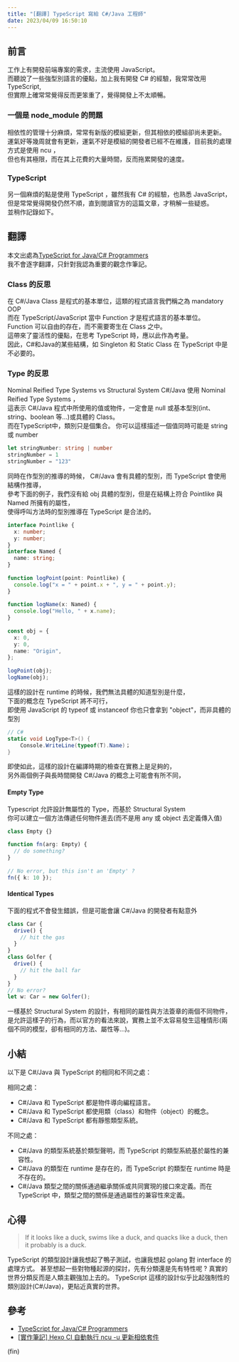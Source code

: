```yaml
---
title: "[翻譯] TypeScript 寫給 C#/Java 工程師"
date: 2023/04/09 16:50:10
---
```


## 前言

工作上有開發前端專案的需求，主流使用 JavaScript。  
而聽說了一些強型別語言的優點，加上我有開發 C# 的經驗，我常常改用 TypeScript,  
但實際上確常常覺得反而更笨重了，覺得開發上不太順暢。

### 一個是 node_module 的問題

相依性的管理十分麻煩，常常有新版的模組更新，但其相依的模組卻尚未更新。
運氣好等幾周就會有更新，運氣不好是模組的開發者已經不在維護，目前我的處理方式是使用 ncu ，  
但也有其極限，而在其上花費的大量時間，反而拖累開發的速度。

### TypeScript

另一個麻煩的點是使用 TypeScript ，雖然我有 C# 的經驗，也熟悉 JavaScript，  
但是常常覺得開發仍然不順，直到閱讀官方的這篇文章，才稍解一些疑惑。  
並稍作記錄如下。

## 翻譯

本文出處為[TypeScript for Java/C# Programmers](https://www.typescriptlang.org/docs/handbook/typescript-in-5-minutes-oop.html)  
我不會逐字翻譯，只針對我認為重要的觀念作筆記。  

### Class 的反思

在 C#/Java Class 是程式的基本單位，這類的程式語言我們稱之為 mandatory OOP  
而在 TypeScript/JavaScript 當中 Function 才是程式語言的基本單位。  
Function 可以自由的存在，而不需要寄生在 Class 之中。  
這帶來了靈活性的優點，在思考 TypeScript 時，應以此作為考量。  
因此，C#和Java的某些結構，如 Singleton 和 Static Class 在 TypeScript 中是不必要的。  

### Type 的反思

Nominal Reified Type Systems vs Structural System
C#/Java 使用 Nominal Reified Type Systems ，  
這表示 C#/Java 程式中所使用的值或物件，一定會是 null 或基本型別(int、string、boolean 等…)或具體的 Class。  
而在TypeScript中，類別只是個集合。
你可以這樣描述一個值同時可能是 string 或 number

```typescript
let stringNumber: string | number 
stringNumber = 1
stringNumber = "123"
```

同時在作型別的推導的時候， C#/Java 會有具體的型別，而 TypeScript 會使用結構作推導，  
參考下面的例子，我們沒有給 obj 具體的型別，但是在結構上符合 Pointlike 與 Named 所擁有的屬性，  
使得呼叫方法時的型別推導在 TypeScript 是合法的。  

```typescript
interface Pointlike {
  x: number;
  y: number;
}
interface Named {
  name: string;
}
 
function logPoint(point: Pointlike) {
  console.log("x = " + point.x + ", y = " + point.y);
}
 
function logName(x: Named) {
  console.log("Hello, " + x.name);
}
 
const obj = {
  x: 0,
  y: 0,
  name: "Origin",
};
 
logPoint(obj);
logName(obj);
```

這樣的設計在 runtime 的時候，我們無法具體的知道型別是什麼，  
下面的概念在 TypeScript 將不可行，  
即使用 JavaScript 的 typeof 或 instanceof 你也只會拿到 "object"，而非具體的型別  

```csharp
// C#
static void LogType<T>() {
    Console.WriteLine(typeof(T).Name)；
}
```

即使如此，這樣的設計在編譯時期的檢查在實務上是足夠的，  
另外兩個例子與長時間開發 C#/Java 的概念上可能會有所不同，  

#### Empty Type

Typescript 允許設計無屬性的 Type，而基於 Structural System  
你可以建立一個方法傳遞任何物件進去(而不是用 any 或 object 去定義傳入值)

```Typescript
class Empty {}
 
function fn(arg: Empty) {
  // do something?
}
 
// No error, but this isn't an 'Empty' ?
fn({ k: 10 });
```

#### Identical Types

下面的程式不會發生錯誤，但是可能會讓 C#/Java 的開發者有點意外

```Typescript
class Car {
  drive() {
    // hit the gas
  }
}
class Golfer {
  drive() {
    // hit the ball far
  }
}
// No error?
let w: Car = new Golfer();
```

一樣基於 Structural System  的設計，有相同的屬性與方法簽章的兩個不同物件，  
是允許這樣子的行為，而以官方的看法來說，實務上並不太容易發生這種情形(兩個不同的模型，卻有相同的方法、屬性等…)。  

## 小結

以下是 C#/Java 與 TypeScript 的相同和不同之處：

相同之處：

- C#/Java 和 TypeScript 都是物件導向編程語言。
- C#/Java 和 TypeScript 都使用類（class）和物件（object）的概念。
- C#/Java 和 TypeScript 都有靜態類型系統。

不同之處：

- C#/Java 的類型系統基於類型聲明，而 TypeScript 的類型系統基於屬性的兼容性。
- C#/Java 的類型在 runtime 是存在的，而 TypeScript 的類型在 runtime 時是不存在的。
- C#/Java 類型之間的關係通過繼承關係或共同實現的接口來定義。而在 TypeScript 中，類型之間的關係是通過屬性的兼容性來定義。

## 心得

> If it looks like a duck, swims like a duck, and quacks like a duck, then it probably is a duck.

TypeScript 的類型設計讓我想起了鴨子測試，也讓我想起 golang 對 interface 的處理方式。
甚至想起一些對物種起源的探討，先有分類還是先有特性呢 ? 真實的世界分類反而是人類主觀強加上去的。
TypeScript 這樣的設計似乎比起強制性的類別設計(C#/Java)，更貼近真實的世界。

## 參考

- [TypeScript for Java/C# Programmers](https://www.typescriptlang.org/docs/handbook/typescript-in-5-minutes-oop.html)
- [[實作筆記] Hexo CI 自動執行 ncu -u 更新相依套件](https://blog.marsen.me/2022/09/28/2022/Hexo_CI_auto_npm_/)

(fin)
